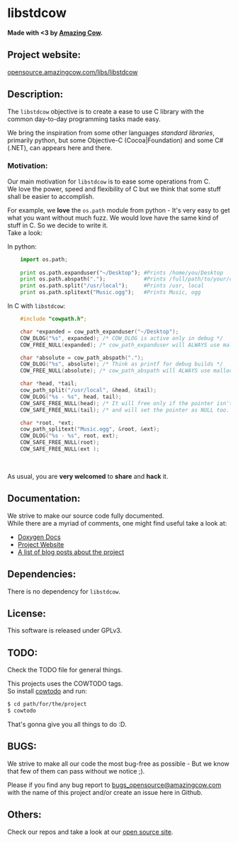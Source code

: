 # libstdcow

**Made with <3 by [Amazing Cow](http://www.amazingcow.com).**


<!-- ####################################################################### -->
<!-- ####################################################################### -->

## Project website:

[opensource.amazingcow.com/libs/libstdcow](http:/opensource.amazingcow/libs/libstdcow)



<!-- ####################################################################### -->
<!-- ####################################################################### -->

## Description:

The ```libstdcow``` objective is to create a ease to use C library with 
the common day-to-day programming tasks made easy.

We bring the inspiration from some other languages _standard libraries_, 
primarily python, but some Objective-C (Cocoa|Foundation) and some C# (.NET),
can appears here and there.


### Motivation:

Our main motivation for ```libstdcow``` is to ease some operations from C.   
We love the power, speed and flexibility of C but we think that some stuff
shall be easier to accomplish.   

For example, we **love** the ```os.path``` module from python - It's very easy
to get what you want without much fuzz. We would love have the same kind of 
stuff in C. So we decide to write it.   
Take a look:

In python:
```python
    import os.path;
    
    print os.path.expanduser("~/Desktop"); #Prints /home/you/Desktop
    print os.path.abspath(".");            #Prints /full/path/to/your/cwd
    print os.path.split("/usr/local");     #Prints /usr, local
    print os.path.splitext("Music.ogg");   #Prints Music, ogg
```

In C with ```libstdcow```:
``` c
    #include "cowpath.h";

    char *expanded = cow_path_expanduser("~/Desktop");
    COW_DLOG("%s", expanded); /* COW_DLOG is active only in debug */
    COW_FREE_NULL(expanded); /* cow_path_expanduser will ALWAYS use malloc */

    char *absolute = cow_path_abspath(".");
    COW_DLOG("%s", absolute); /* Think as printf for debug builds */
    COW_FREE_NULL(absolute); /* cow_path_abspath will ALWAYS use malloc */

    char *head, *tail;
    cow_path_split("/usr/local", &head, &tail);
    COW_DLOG("%s - %s", head, tail);
    COW_SAFE_FREE_NULL(head); /* It will free only if the pointer isn't NULL */
    COW_SAFE_FREE_NULL(tail); /* and will set the pointer as NULL too.       */

    char *root, *ext;
    cow_path_splitext("Music.ogg", &root, &ext);
    COW_DLOG("%s - %s", root, ext);
    COW_SAFE_FREE_NULL(root); 
    COW_SAFE_FREE_NULL(ext ); 
```

<br>

As usual, you are **very welcomed** to **share** and **hack** it.



<!-- ####################################################################### -->
<!-- ####################################################################### -->

## Documentation:

We strive to make our source code fully documented.   
While there are a myriad of comments, one might find useful take a look at:

* [Doxygen Docs](http://opensource.amazingcow.com/libs/libstdcow/doxygen/)
* [Project Website](http://opensource.amazingcow.com/libs/libstdcow/)
* [A list of blog posts about the project](http://opensource.amazingcow.com/libs/libstdcow/posts/)



<!-- ####################################################################### -->
<!-- ####################################################################### -->

## Dependencies:

There is no dependency for ```libstdcow```.



<!-- ####################################################################### -->
<!-- ####################################################################### -->

## License:

This software is released under GPLv3.



<!-- ####################################################################### -->
<!-- ####################################################################### -->

## TODO:

Check the TODO file for general things.

This projects uses the COWTODO tags.   
So install [cowtodo](https://github.com/AmazingCow-Tools/COWTODO/) and run:

``` bash
$ cd path/for/the/project
$ cowtodo 
```

That's gonna give you all things to do :D.



<!-- ####################################################################### -->
<!-- ####################################################################### -->

## BUGS:

We strive to make all our code the most bug-free as possible - But we know 
that few of them can pass without we notice ;).

Please if you find any bug report to [bugs_opensource@amazingcow.com]() 
with the name of this project and/or create an issue here in Github.



<!-- ####################################################################### -->
<!-- ####################################################################### -->

## Others:
Check our repos and take a look at our [open source site](http://opensource.amazingcow.com).
